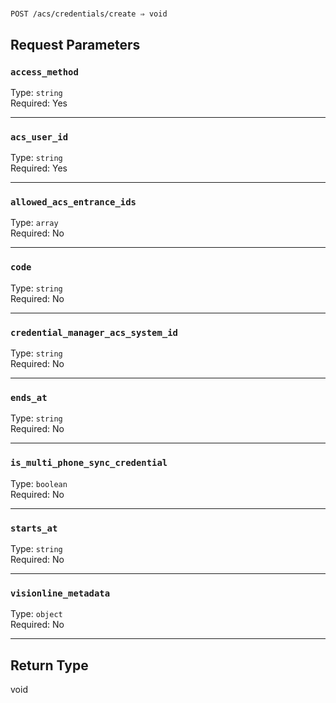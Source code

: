 # 

```
POST /acs/credentials/create ⇒ void
```



## Request Parameters

### `access_method`

Type: `string`\
Required: Yes



---

### `acs_user_id`

Type: `string`\
Required: Yes



---

### `allowed_acs_entrance_ids`

Type: `array`\
Required: No



---

### `code`

Type: `string`\
Required: No



---

### `credential_manager_acs_system_id`

Type: `string`\
Required: No



---

### `ends_at`

Type: `string`\
Required: No



---

### `is_multi_phone_sync_credential`

Type: `boolean`\
Required: No



---

### `starts_at`

Type: `string`\
Required: No



---

### `visionline_metadata`

Type: `object`\
Required: No



---

## Return Type

void
